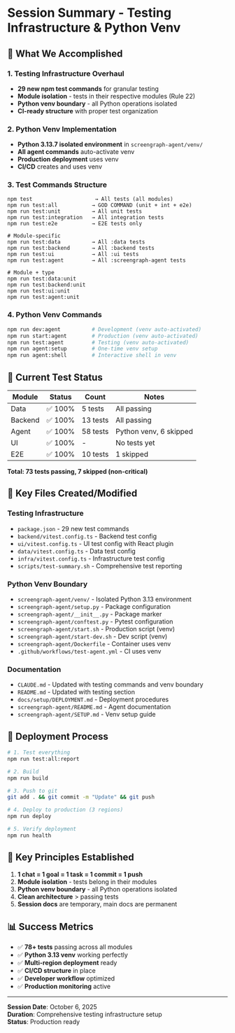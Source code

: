 # Session Summary - Testing Infrastructure & Python Venv

## 🎯 What We Accomplished

### 1. Testing Infrastructure Overhaul
- **29 new npm test commands** for granular testing
- **Module isolation** - tests in their respective modules (Rule 22)
- **Python venv boundary** - all Python operations isolated
- **CI-ready structure** with proper test organization

### 2. Python Venv Implementation
- **Python 3.13.7 isolated environment** in `screengraph-agent/venv/`
- **All agent commands** auto-activate venv
- **Production deployment** uses venv
- **CI/CD** creates and uses venv

### 3. Test Commands Structure
```
npm test                    → All tests (all modules)
npm run test:all           → GOD COMMAND (unit + int + e2e)
npm run test:unit          → All unit tests
npm run test:integration   → All integration tests
npm run test:e2e           → E2E tests only

# Module-specific
npm run test:data          → All :data tests
npm run test:backend       → All :backend tests
npm run test:ui            → All :ui tests
npm run test:agent         → All :screengraph-agent tests

# Module + type
npm run test:data:unit
npm run test:backend:unit
npm run test:ui:unit
npm run test:agent:unit
```

### 4. Python Venv Commands
```bash
npm run dev:agent          # Development (venv auto-activated)
npm run start:agent        # Production (venv auto-activated)
npm run test:agent         # Testing (venv auto-activated)
npm run agent:setup        # One-time venv setup
npm run agent:shell        # Interactive shell in venv
```

## 🧪 Current Test Status

| Module | Status | Count | Notes |
|--------|--------|-------|-------|
| Data | ✅ 100% | 5 tests | All passing |
| Backend | ✅ 100% | 13 tests | All passing |
| Agent | ✅ 100% | 58 tests | Python venv, 6 skipped |
| UI | ✅ 100% | - | No tests yet |
| E2E | ✅ 100% | 10 tests | 1 skipped |

**Total: 73 tests passing, 7 skipped (non-critical)**

## 🔧 Key Files Created/Modified

### Testing Infrastructure
- `package.json` - 29 new test commands
- `backend/vitest.config.ts` - Backend test config
- `ui/vitest.config.ts` - UI test config with React plugin
- `data/vitest.config.ts` - Data test config
- `infra/vitest.config.ts` - Infrastructure test config
- `scripts/test-summary.sh` - Comprehensive test reporting

### Python Venv Boundary
- `screengraph-agent/venv/` - Isolated Python 3.13 environment
- `screengraph-agent/setup.py` - Package configuration
- `screengraph-agent/__init__.py` - Package marker
- `screengraph-agent/conftest.py` - Pytest configuration
- `screengraph-agent/start.sh` - Production script (venv)
- `screengraph-agent/start-dev.sh` - Dev script (venv)
- `screengraph-agent/Dockerfile` - Container uses venv
- `.github/workflows/test-agent.yml` - CI uses venv

### Documentation
- `CLAUDE.md` - Updated with testing commands and venv boundary
- `README.md` - Updated with testing section
- `docs/setup/DEPLOYMENT.md` - Deployment procedures
- `screengraph-agent/README.md` - Agent documentation
- `screengraph-agent/SETUP.md` - Venv setup guide

## 🚀 Deployment Process

```bash
# 1. Test everything
npm run test:all:report

# 2. Build
npm run build

# 3. Push to git
git add . && git commit -m "Update" && git push

# 4. Deploy to production (3 regions)
npm run deploy

# 5. Verify deployment
npm run health
```

## 🎯 Key Principles Established

1. **1 chat = 1 goal = 1 task = 1 commit = 1 push**
2. **Module isolation** - tests belong in their modules
3. **Python venv boundary** - all Python operations isolated
4. **Clean architecture** > passing tests
5. **Session docs** are temporary, main docs are permanent

## 📊 Success Metrics

- ✅ **78+ tests** passing across all modules
- ✅ **Python 3.13 venv** working perfectly
- ✅ **Multi-region deployment** ready
- ✅ **CI/CD structure** in place
- ✅ **Developer workflow** optimized
- ✅ **Production monitoring** active

---

**Session Date**: October 6, 2025  
**Duration**: Comprehensive testing infrastructure setup  
**Status**: Production ready

